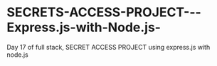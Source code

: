 # SECRETS-ACCESS-PROJECT---Express.js-with-Node.js-
Day 17 of full stack, SECRET ACCESS PROJECT using express.js with node.js
